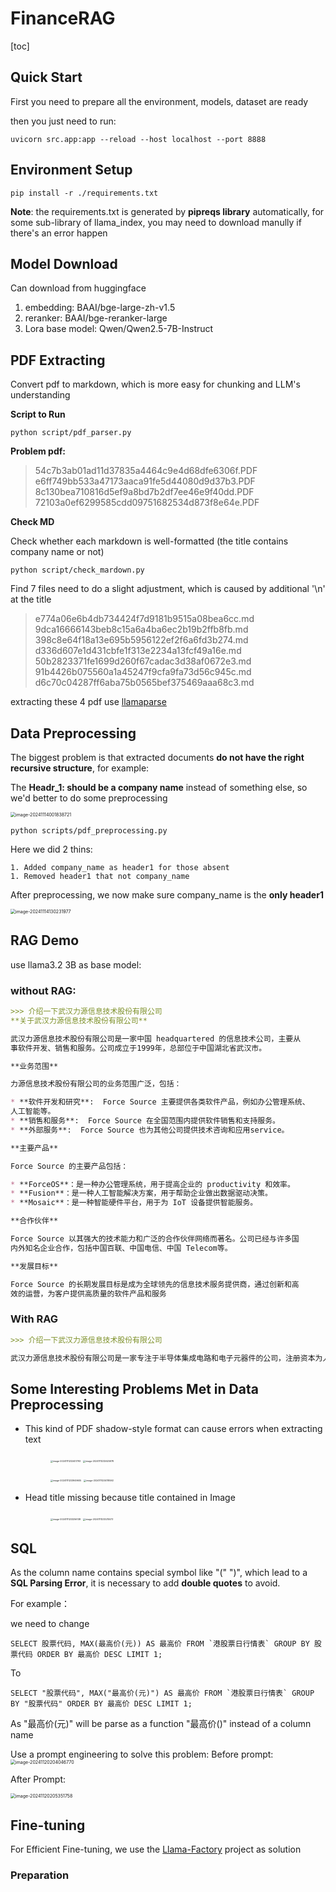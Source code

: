 # FinanceRAG

[toc]

## Quick Start

First you need to prepare all the environment, models, dataset are ready

then you just need to run:

```shell
uvicorn src.app:app --reload --host localhost --port 8888  
```

## Environment Setup

```shell
pip install -r ./requirements.txt
```

**Note**: the requirements.txt is generated by **pipreqs library** automatically, for some sub-library of llama_index, you may need to download manully if there's an error happen

## Model Download

Can download from huggingface

1. embedding: BAAI/bge-large-zh-v1.5
2. reranker: BAAI/bge-reranker-large
3. Lora base model: Qwen/Qwen2.5-7B-Instruct

## PDF Extracting

Convert pdf to markdown, which is more easy for chunking and LLM's understanding

**Script to Run**

```{shell}
python script/pdf_parser.py
```

**Problem pdf:**

> 54c7b3ab01ad11d37835a4464c9e4d68dfe6306f.PDF
> e6ff749bb533a47173aaca91fe5d44080d9d37b3.PDF
> 8c130bea710816d5ef9a8bd7b2df7ee46e9f40dd.PDF
> 72103a0ef6299585cdd09751682534d873f8e64e.PDF

**Check MD**

Check whether each markdown is well-formatted (the title contains company name or not)

```{shell}
python script/check_mardown.py
```

Find 7 files need to do a slight adjustment, which is caused by additional '\n' at the title
> e774a06e6b4db734424f7d9181b9515a08bea6cc.md
> 9dca16666143beb8c15a6a4ba6ec2b19b2ffb8fb.md
> 398c8e64f18a13e695b5956122ef2f6a6fd3b274.md
> d336d607e1d431cbfe1f313e2234a13fcf49a16e.md
> 50b2823371fe1699d260f67cadac3d38af0672e3.md
> 91b4426b075560a1a45247f9cfa9fa73d56c945c.md
> d6c70c04287ff6aba75b0565bef375469aaa68c3.md

extracting these 4 pdf use [llamaparse](https://cloud.llamaindex.ai/)

## Data Preprocessing

The biggest problem is that extracted documents **do not have the right recursive structure**, for example:

The **Headr_1: should be a company name** instead of something else, so we'd better to do some preprocessing

<img src="./README.assets/image-20241114001838721.png" alt="image-20241114001838721" style="zoom:50%;" />

```shell
python scripts/pdf_preprocessing.py
```



Here we did 2 thins:

	1. Added company_name as header1 for those absent
	1. Removed header1 that not company_name

After preprocessing, we now make sure company_name is the **only header1**

<img src="./README.assets/image-20241114130231977.png" alt="image-20241114130231977" style="zoom:50%;" />

## RAG Demo

use llama3.2 3B as base model:

### without RAG:

```markdown
>>> 介绍一下武汉力源信息技术股份有限公司
**关于武汉力源信息技术股份有限公司**

武汉力源信息技术股份有限公司是一家中国 headquartered 的信息技术公司，主要从
事软件开发、销售和服务。公司成立于1999年，总部位于中国湖北省武汉市。

**业务范围**

力源信息技术股份有限公司的业务范围广泛，包括：

* **软件开发和研究**:  Force Source 主要提供各类软件产品，例如办公管理系统、
人工智能等。
* **销售和服务**:  Force Source 在全国范围内提供软件销售和支持服务。
* **外部服务**:  Force Source 也为其他公司提供技术咨询和应用service。

**主要产品**

Force Source 的主要产品包括：

* **ForceOS**：是一种办公管理系统，用于提高企业的 productivity 和效率。
* **Fusion**：是一种人工智能解决方案，用于帮助企业做出数据驱动决策。
* **Mosaic**：是一种智能硬件平台，用于为 IoT 设备提供智能服务。

**合作伙伴**

Force Source 以其强大的技术能力和广泛的合作伙伴网络而著名。公司已经与许多国
内外知名企业合作，包括中国百联、中国电信、中国 Telecom等。

**发展目标**

Force Source 的长期发展目标是成为全球领先的信息技术服务提供商，通过创新和高
效的运营，为客户提供高质量的软件产品和服务
```



### With RAG

```markdown
>>> 介绍一下武汉力源信息技术股份有限公司

武汉力源信息技术股份有限公司是一家专注于半导体集成电路和电子元器件的公司，注册资本为人民币5,000 万元。公司由赵马克担任法定代表人，主要运营范围包括电子产品、电子元器件、信息技术及相关成套产品方案的开发、研制、生产、销售及技术服务。公司的主营业务是推广、销售和应用服务于半导体集成电路等电子元器件。
```



## Some Interesting Problems Met in Data Preprocessing

- This kind of PDF shadow-style format can cause errors when extracting text

  <figure class="half">
    <img src="./README.assets/image-20241111232401793.png" alt="image-20241111232401793" style="zoom:25%;" />
    <img src="./README.assets/image-20241111232625978.png" alt="image-20241111232625978" style="zoom:25%;" />
  </figure>
  <figure class="half">
    <img src="./README.assets/image-20241111233949605.png" alt="image-20241111233949605" style="zoom:25%;" />
    <img src="./README.assets/image-20241111234118592.png" alt="image-20241111234118592" style="zoom:25%;" />
  </figure>
  
  
- Head title missing because title contained in Image

  <figure class="half">
    <img src="./README.assets/image-20241111233256138.png" alt="image-20241111233256138" style="zoom:25%;" />
    <img src="./README.assets/image-20241111233215573.png" alt="image-20241111233215573" style="zoom:25%;" />
  </figure>
  
  

## SQL

As the column name contains special symbol like "(" ")", which lead to a **SQL Parsing Error**, it is necessary to add **double quotes** to avoid.

For example：

we need to change

```sqlite
SELECT 股票代码, MAX(最高价(元)) AS 最高价 FROM `港股票日行情表` GROUP BY 股票代码 ORDER BY 最高价 DESC LIMIT 1;
```

To 

```sqlite
SELECT "股票代码", MAX("最高价(元)") AS 最高价 FROM `港股票日行情表` GROUP BY "股票代码" ORDER BY 最高价 DESC LIMIT 1;
```

As "最高价(元)" will be parse as a function "最高价()" instead of a column name



Use a prompt engineering to solve this problem:
Before prompt:
<img src="./README.assets/image-20241120204046770.png" alt="image-20241120204046770" style="zoom:50%;" />

After Prompt:

<img src="./README.assets/image-20241120205351758.png" alt="image-20241120205351758" style="zoom:50%;" />

## Fine-tuning

For Efficient Fine-tuning, we use the [Llama-Factory](https://github.com/hiyouga/LLaMA-Factory) project as solution

### Preparation



